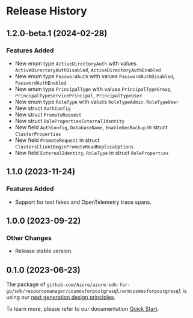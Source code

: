 # Release History

## 1.2.0-beta.1 (2024-02-28)
### Features Added

- New enum type `ActiveDirectoryAuth` with values `ActiveDirectoryAuthDisabled`, `ActiveDirectoryAuthEnabled`
- New enum type `PasswordAuth` with values `PasswordAuthDisabled`, `PasswordAuthEnabled`
- New enum type `PrincipalType` with values `PrincipalTypeGroup`, `PrincipalTypeServicePrincipal`, `PrincipalTypeUser`
- New enum type `RoleType` with values `RoleTypeAdmin`, `RoleTypeUser`
- New struct `AuthConfig`
- New struct `PromoteRequest`
- New struct `RolePropertiesExternalIdentity`
- New field `AuthConfig`, `DatabaseName`, `EnableGeoBackup` in struct `ClusterProperties`
- New field `PromoteRequest` in struct `ClustersClientBeginPromoteReadReplicaOptions`
- New field `ExternalIdentity`, `RoleType` in struct `RoleProperties`


## 1.1.0 (2023-11-24)
### Features Added

- Support for test fakes and OpenTelemetry trace spans.


## 1.0.0 (2023-09-22)
### Other Changes

- Release stable version.

## 0.1.0 (2023-06-23)

The package of `github.com/Azure/azure-sdk-for-go/sdk/resourcemanager/cosmosforpostgresql/armcosmosforpostgresql` is using our [next generation design principles](https://azure.github.io/azure-sdk/general_introduction.html).

To learn more, please refer to our documentation [Quick Start](https://aka.ms/azsdk/go/mgmt).